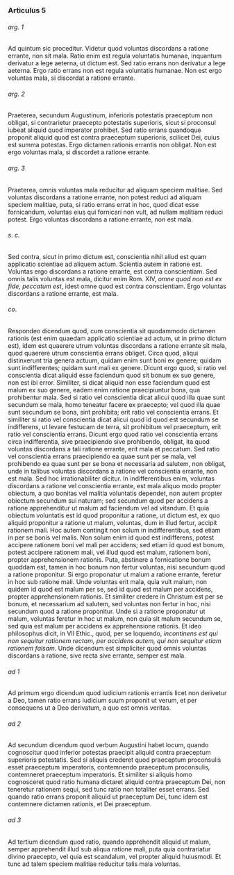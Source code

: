 ### Articulus 5

###### arg. 1
Ad quintum sic proceditur. Videtur quod voluntas discordans a ratione errante, non sit mala. Ratio enim est regula voluntatis humanae, inquantum derivatur a lege aeterna, ut dictum est. Sed ratio errans non derivatur a lege aeterna. Ergo ratio errans non est regula voluntatis humanae. Non est ergo voluntas mala, si discordat a ratione errante.

###### arg. 2
Praeterea, secundum Augustinum, inferioris potestatis praeceptum non obligat, si contrarietur praecepto potestatis superioris, sicut si proconsul iubeat aliquid quod imperator prohibet. Sed ratio errans quandoque proponit aliquid quod est contra praeceptum superioris, scilicet Dei, cuius est summa potestas. Ergo dictamen rationis errantis non obligat. Non est ergo voluntas mala, si discordet a ratione errante.

###### arg. 3
Praeterea, omnis voluntas mala reducitur ad aliquam speciem malitiae. Sed voluntas discordans a ratione errante, non potest reduci ad aliquam speciem malitiae, puta, si ratio errans errat in hoc, quod dicat esse fornicandum, voluntas eius qui fornicari non vult, ad nullam malitiam reduci potest. Ergo voluntas discordans a ratione errante, non est mala.

###### s. c.
Sed contra, sicut in primo dictum est, conscientia nihil aliud est quam applicatio scientiae ad aliquem actum. Scientia autem in ratione est. Voluntas ergo discordans a ratione errante, est contra conscientiam. Sed omnis talis voluntas est mala, dicitur enim Rom. XIV, *omne quod non est ex fide, peccatum est*, idest omne quod est contra conscientiam. Ergo voluntas discordans a ratione errante, est mala.

###### co.
Respondeo dicendum quod, cum conscientia sit quodammodo dictamen rationis (est enim quaedam applicatio scientiae ad actum, ut in primo dictum est), idem est quaerere utrum voluntas discordans a ratione errante sit mala, quod quaerere utrum conscientia errans obliget. Circa quod, aliqui distinxerunt tria genera actuum, quidam enim sunt boni ex genere; quidam sunt indifferentes; quidam sunt mali ex genere. Dicunt ergo quod, si ratio vel conscientia dicat aliquid esse faciendum quod sit bonum ex suo genere, non est ibi error. Similiter, si dicat aliquid non esse faciendum quod est malum ex suo genere, eadem enim ratione praecipiuntur bona, qua prohibentur mala. Sed si ratio vel conscientia dicat alicui quod illa quae sunt secundum se mala, homo teneatur facere ex praecepto; vel quod illa quae sunt secundum se bona, sint prohibita; erit ratio vel conscientia errans. Et similiter si ratio vel conscientia dicat alicui quod id quod est secundum se indifferens, ut levare festucam de terra, sit prohibitum vel praeceptum, erit ratio vel conscientia errans. Dicunt ergo quod ratio vel conscientia errans circa indifferentia, sive praecipiendo sive prohibendo, obligat, ita quod voluntas discordans a tali ratione errante, erit mala et peccatum. Sed ratio vel conscientia errans praecipiendo ea quae sunt per se mala, vel prohibendo ea quae sunt per se bona et necessaria ad salutem, non obligat, unde in talibus voluntas discordans a ratione vel conscientia errante, non est mala. Sed hoc irrationabiliter dicitur. In indifferentibus enim, voluntas discordans a ratione vel conscientia errante, est mala aliquo modo propter obiectum, a quo bonitas vel malitia voluntatis dependet, non autem propter obiectum secundum sui naturam; sed secundum quod per accidens a ratione apprehenditur ut malum ad faciendum vel ad vitandum. Et quia obiectum voluntatis est id quod proponitur a ratione, ut dictum est, ex quo aliquid proponitur a ratione ut malum, voluntas, dum in illud fertur, accipit rationem mali. Hoc autem contingit non solum in indifferentibus, sed etiam in per se bonis vel malis. Non solum enim id quod est indifferens, potest accipere rationem boni vel mali per accidens; sed etiam id quod est bonum, potest accipere rationem mali, vel illud quod est malum, rationem boni, propter apprehensionem rationis. Puta, abstinere a fornicatione bonum quoddam est, tamen in hoc bonum non fertur voluntas, nisi secundum quod a ratione proponitur. Si ergo proponatur ut malum a ratione errante, feretur in hoc sub ratione mali. Unde voluntas erit mala, quia vult malum, non quidem id quod est malum per se, sed id quod est malum per accidens, propter apprehensionem rationis. Et similiter credere in Christum est per se bonum, et necessarium ad salutem, sed voluntas non fertur in hoc, nisi secundum quod a ratione proponitur. Unde si a ratione proponatur ut malum, voluntas feretur in hoc ut malum, non quia sit malum secundum se, sed quia est malum per accidens ex apprehensione rationis. Et ideo philosophus dicit, in VII Ethic., quod, per se loquendo, *incontinens est qui non sequitur rationem rectam, per accidens autem, qui non sequitur etiam rationem falsam*. Unde dicendum est simpliciter quod omnis voluntas discordans a ratione, sive recta sive errante, semper est mala.

###### ad 1
Ad primum ergo dicendum quod iudicium rationis errantis licet non derivetur a Deo, tamen ratio errans iudicium suum proponit ut verum, et per consequens ut a Deo derivatum, a quo est omnis veritas.

###### ad 2
Ad secundum dicendum quod verbum Augustini habet locum, quando cognoscitur quod inferior potestas praecipit aliquid contra praeceptum superioris potestatis. Sed si aliquis crederet quod praeceptum proconsulis esset praeceptum imperatoris, contemnendo praeceptum proconsulis, contemneret praeceptum imperatoris. Et similiter si aliquis homo cognosceret quod ratio humana dictaret aliquid contra praeceptum Dei, non teneretur rationem sequi, sed tunc ratio non totaliter esset errans. Sed quando ratio errans proponit aliquid ut praeceptum Dei, tunc idem est contemnere dictamen rationis, et Dei praeceptum.

###### ad 3
Ad tertium dicendum quod ratio, quando apprehendit aliquid ut malum, semper apprehendit illud sub aliqua ratione mali, puta quia contrariatur divino praecepto, vel quia est scandalum, vel propter aliquid huiusmodi. Et tunc ad talem speciem malitiae reducitur talis mala voluntas.

